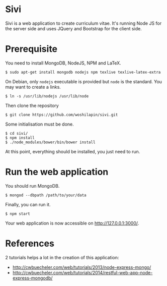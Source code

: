 Sivi
=====

Sivi is a web application to create curriculum vitae.  It's running Node JS for
the server side and uses JQuery and Bootstrap for the client side.

# Prerequisite

You need to install MongoDB, NodeJS, NPM and LaTeX.

    $ sudo apt-get install mongodb nodejs npm texlive texlive-latex-extra

On Debian, only `nodejs` executable is provided but `node` is the standard.  You
may want to create a links.

    $ ln -s /usr/lib/nodejs /usr/lib/node

Then clone the repository

    $ git clone https://github.com/woshilapin/sivi.git

Some initialisation must be done.

    $ cd sivi/
	$ npm install
	$ ./node_modules/bower/bin/bower install

At this point, everything should be installed, you just need to run.

# Run the web application

You should run MongoDB.

    $ mongod --dbpath /path/to/your/data

Finally, you can run it.

    $ npm start

Your web application is now accessible on http://127.0.0.1:3000/.

# References

2 tutorials helps a lot in the creation of this application:
* http://cwbuecheler.com/web/tutorials/2013/node-express-mongo/
* http://cwbuecheler.com/web/tutorials/2014/restful-web-app-node-express-mongodb/
